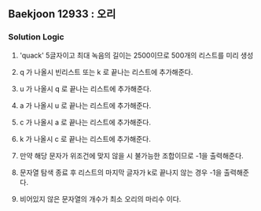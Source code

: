 ## Baekjoon 12933 : 오리

### Solution Logic

1. 'quack' 5글자이고 최대 녹음의 길이는 2500이므로 500개의 리스트를 미리 생성

2. q 가 나올시 빈리스트 또는 k 로 끝나는 리스트에 추가해준다.

3. u 가 나올시 q 로 끝나는 리스트에 추가해준다.

4. a 가 나올시 u 로 끝나는 리스트에 추가해준다.

5. c 가 나올시 a 로 끝나는 리스트에 추가해준다.

6. k 가 나올시 c 로 끝나는 리스트에 추가해준다.

7. 만약 해당 문자가 위조건에 맞지 않을 시 불가능한 조합이므로 -1을 출력해준다.

8. 문자열 탐색 종료 후 리스트의 마지막 글자가 k로 끝나지 않는 경우 -1을 출력해준다.

9. 비어있지 않은 문자열의 개수가 최소 오리의 마리수 이다.

 